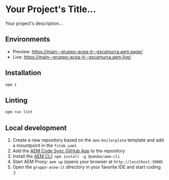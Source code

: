 # Your Project's Title...
Your project's description...

## Environments
- Preview: https://main--gruppo-acea-it--gscamurra.aem.page/
- Live: https://main--gruppo-acea-it--gscamurra.aem.live/

## Installation

```sh
npm i
```

## Linting

```sh
npm run lint
```

## Local development

1. Create a new repository based on the `aem-boilerplate` template and add a mountpoint in the `fstab.yaml`
1. Add the [AEM Code Sync GitHub App](https://github.com/apps/aem-code-sync) to the repository
1. Install the [AEM CLI](https://github.com/adobe/helix-cli): `npm install -g @adobe/aem-cli`
1. Start AEM Proxy: `aem up` (opens your browser at `http://localhost:3000`)
1. Open the `gruppo-acea-it` directory in your favorite IDE and start coding :)
